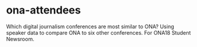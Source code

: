 # ona-attendees
Which digital journalism conferences are most similar to ONA? Using speaker data to compare ONA to six other conferences. For ONA18 Student Newsroom.
